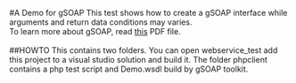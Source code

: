 #A Demo for gSOAP
This test shows how to create a gSOAP interface while arguments and return data conditions may varies.<br>
To learn more about gSOAP, read [this](http://www.cs.fsu.edu/~engelen/soapdoc2.pdf) PDF file.<br><br>
##HOWTO
This contains two folders. You can open webservice_test add this project to a visual studio solution and
 build it. The folder phpclient contains a php test script and Demo.wsdl build by gSOAP toolkit.